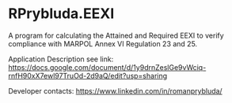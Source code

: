 # RPrybluda.EEXI
A program for calculating the Attained and Required EEXI to verify compliance with MARPOL Annex VI Regulation 23 and 25.

Application Description see link:
https://docs.google.com/document/d/1y9drnZeslGe9vWciq-rnfH90xX7ewl97TruOd-2d9aQ/edit?usp=sharing

Developer contacts:
https://www.linkedin.com/in/romanprybluda/
